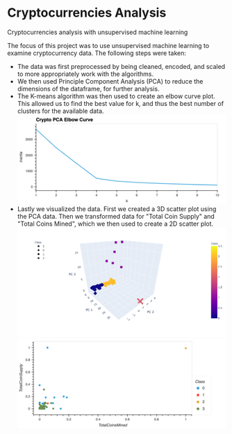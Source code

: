 # Cryptocurrencies Analysis
Cryptocurrencies analysis with unsupervised machine learning

The focus of this project was to use unsupervised machine learning to examine cryptocurrency data. The following steps were taken:
* The data was first preprocessed by being cleaned, encoded, and scaled to more appropriately work with the algorithms.
* We then used Principle Component Analysis (PCA) to reduce the dimensions of the dataframe, for further analysis.
* The K-means algorithm was then used to create an elbow curve plot. This allowed us to find the best value for k, and thus the best number of clusters for the available data.
![Elbow Curve Plot](images/elbow_curve.png)
* Lastly we visualized the data. First we created a 3D scatter plot using the PCA data. Then we transformed data for "Total Coin Supply" and "Total Coins Mined", which we then used to create a 2D scatter plot.
![3D Plot](images/3d_chart.png)
![Scaled 2D plot](images/scaled_hvplot.png)
